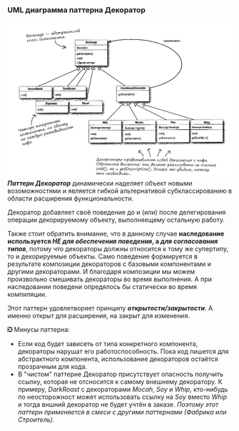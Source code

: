 ### UML диаграмма паттерна Декоратор
![UML паттерна Декоратор](https://github.com/Dzhonson64/DesignPatterns/blob/master/imgReadme/umlDecorator.png)
***Паттерн Декоратор*** динамически наделяет объект новыми возоможностями и является гибкой альтернативой субклассированию в области расширения функциональности.

Декоратор добавляет своё поведение до и (или)  после делегирования операции декорируемому объекту, выполняещему остальную работу.

Также стоит обратить внимание, что в данному случае __наследование используется *НЕ для обеспечения поведения*, а *для согласования типов*__, потому что декораторы должны относится к тому же супертипу, то и декорируемые объекты. Само поведение формируется в результате композиции декораторов с базовыми компонентами и другими декораторами. 
И благодаря композиции мы можем произвольно смешивать декораторы во время выполнения. А при наследовании поведени опредялось бы статически во время компиляции.

Этот паттерн удовлетворяет принципу ***открытости/закрытости***. А именно открыт для расширения, на закрыт для изменения.

:negative_squared_cross_mark: Минусы паттерна:
* Если код будет зависеть от типа конкретного компонента, декораторы нарушат его работоспособность. Пока код пишется для абстрактного компонента, использование декораторов остаётся прозрачным для кода.
* В "чистом" паттерне Декоратор присутствует опасность получить ссылку, которая не отсносится к самому внешнему декоратору. К примеру, *DarkRoast* с декораторами *Mocah*, *Soy* и *Whip*, кто-нибудь по  неосторожност может использовать ссылку на *Soy* вместо *Whip* и тогда вншний декоратор не будет учтён в заказе. *Поэтому этот паттерн применяется в смеси с другими паттернами (Фабрика или Строитель).*